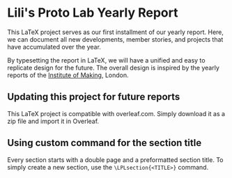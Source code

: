# Lili's Proto Lab Yearly Report

This LaTeX project serves as our first installment of our yearly report. 
Here, we can document all new developments, member stories, and projects that have accumulated over the year.

By typesetting the report in LaTeX, we will have a unified and easy to replicate design for the future.
The overall design is inspired by the yearly reports of the [Institute of Making](https://www.instituteofmaking.org.uk/about), London.

## Updating this project for future reports

This LaTeX project is compatible with overleaf.com. Simply download it as a zip file and import it in Overleaf. 

## Using custom command for the section title
Every section starts with a double page and a preformatted section title. 
To simply create a new section, use the `\LPLsection{<TITLE>}` command.
